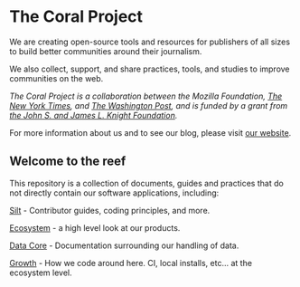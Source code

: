 # The Coral Project

We are creating open-source tools and resources for publishers of all sizes to build better communities around their journalism.

We also collect, support, and share practices, tools, and studies to improve communities on the web.

_The Coral Project is a collaboration between the Mozilla Foundation, [The New York Times](http://nytimes.com), and [The Washington Post](http://washingtonpost.com), and is funded by a grant from [the John S. and James L. Knight Foundation](http://knightfoundation.org)._

For more information about us and to see our blog, please visit [our website](https://coralproject.net).

## Welcome to the reef

This repository is a collection of documents, guides and practices that do not directly contain our software applications, including:

[Silt](silt) - Contributor guides, coding principles, and more.

[Ecosystem](ecosystem) - a high level look at our products.

[Data Core](datacore) - Documentation surrounding our handling of data.

[Growth](growth) - How we code around here.  CI, local installs, etc... at the ecosystem level.







